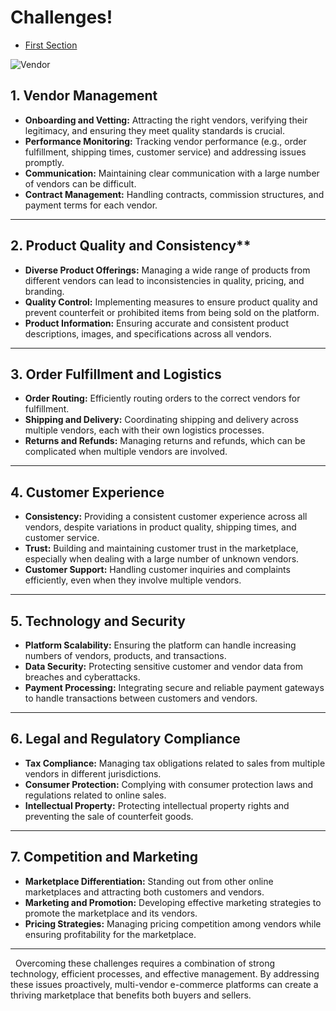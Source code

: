 # Challenges!

- [First Section](#section-1)

<a name="section-1"></a>

[//]: # (## First Section)


![Vendor](/docs/images/project/challange.jpg)


## 1. Vendor Management

*   **Onboarding and Vetting:**  Attracting the right vendors, verifying their legitimacy, and ensuring they meet quality standards is crucial.
*   **Performance Monitoring:**  Tracking vendor performance (e.g., order fulfillment, shipping times, customer service) and addressing issues promptly.
*   **Communication:**  Maintaining clear communication with a large number of vendors can be difficult.
*   **Contract Management:**  Handling contracts, commission structures, and payment terms for each vendor.

---

## 2. Product Quality and Consistency**

*   **Diverse Product Offerings:**  Managing a wide range of products from different vendors can lead to inconsistencies in quality, pricing, and branding.
*   **Quality Control:**  Implementing measures to ensure product quality and prevent counterfeit or prohibited items from being sold on the platform.
*   **Product Information:**  Ensuring accurate and consistent product descriptions, images, and specifications across all vendors.

---

## 3. Order Fulfillment and Logistics

*   **Order Routing:**  Efficiently routing orders to the correct vendors for fulfillment.
*   **Shipping and Delivery:**  Coordinating shipping and delivery across multiple vendors, each with their own logistics processes.
*   **Returns and Refunds:**  Managing returns and refunds, which can be complicated when multiple vendors are involved.

---

## 4. Customer Experience

*   **Consistency:**  Providing a consistent customer experience across all vendors, despite variations in product quality, shipping times, and customer service.
*   **Trust:**  Building and maintaining customer trust in the marketplace, especially when dealing with a large number of unknown vendors.
*   **Customer Support:**  Handling customer inquiries and complaints efficiently, even when they involve multiple vendors.

---

## 5. Technology and Security

*   **Platform Scalability:**  Ensuring the platform can handle increasing numbers of vendors, products, and transactions.
*   **Data Security:**  Protecting sensitive customer and vendor data from breaches and cyberattacks.
*   **Payment Processing:**  Integrating secure and reliable payment gateways to handle transactions between customers and vendors.

---

## 6. Legal and Regulatory Compliance

*   **Tax Compliance:**  Managing tax obligations related to sales from multiple vendors in different jurisdictions.
*   **Consumer Protection:**  Complying with consumer protection laws and regulations related to online sales.
*   **Intellectual Property:**  Protecting intellectual property rights and preventing the sale of counterfeit goods.

---

## 7. Competition and Marketing

*   **Marketplace Differentiation:**  Standing out from other online marketplaces and attracting both customers and vendors.
*   **Marketing and Promotion:**  Developing effective marketing strategies to promote the marketplace and its vendors.
*   **Pricing Strategies:**  Managing pricing competition among vendors while ensuring profitability for the marketplace.

---
&nbsp;&nbsp;Overcoming these challenges requires a combination of strong technology, efficient processes, and effective management. By addressing these issues proactively, multi-vendor e-commerce platforms can create a thriving marketplace that benefits both buyers and sellers.
